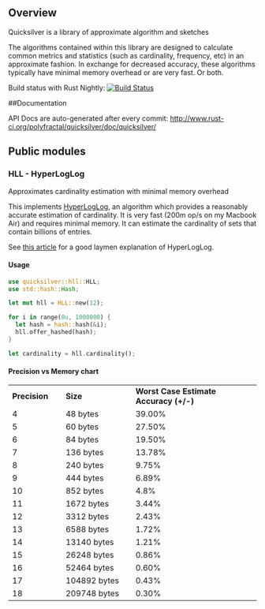 
## Overview

Quicksilver is a library of approximate algorithm and sketches

The algorithms contained within this library are designed to calculate common metrics and statistics
(such as cardinality, frequency, etc) in an approximate fashion.  In exchange for decreased accuracy,
these algorithms typically have minimal memory overhead or are very fast.  Or both.

Build status with Rust Nightly: [![Build Status](https://travis-ci.org/polyfractal/quicksilver.svg?branch=master)](https://travis-ci.org/polyfractal/quicksilver)

##Documentation

API Docs are auto-generated after every commit: http://www.rust-ci.org/polyfractal/quicksilver/doc/quicksilver/

## Public modules

### HLL - HyperLogLog

Approximates cardinality estimation with minimal memory overhead

This implements [HyperLogLog](http://algo.inria.fr/flajolet/Publications/FlFuGaMe07.pdf), an algorithm
which provides a reasonably accurate estimation of cardinality.  It is very fast (200m op/s on my Macbook Air)
and requires minimal memory.  It can estimate the cardinality of sets that contain billions of entries.

See [this article](http://research.neustar.biz/2012/10/25/sketch-of-the-day-hyperloglog-cornerstone-of-a-big-data-infrastructure/)
for a good laymen explanation of HyperLogLog.

#### Usage

```rust
use quicksilver::hll::HLL;
use std::hash::Hash;

let mut hll = HLL::new(12);

for i in range(0u, 1000000) {
  let hash = hash::hash(&i);
  hll.offer_hashed(hash);
}

let cardinality = hll.cardinality();
```

#### Precision vs Memory chart

<table><tr><td style="width:100px; font-weight: bold">Precision</td><td style="width:150px; font-weight: bold">Size</td><td style="width:300px; font-weight: bold">Worst Case Estimate Accuracy (+/-)</td>
<tr><td>4</td><td>48 bytes</td><td>39.00%</td></tr>
<tr><td>5</td><td>60 bytes</td><td>27.50%</td></tr>
<tr><td>6</td><td>84 bytes</td><td>19.50%</td></tr>
<tr><td>7</td><td>136 bytes</td><td>13.78%</td></tr>
<tr><td>8</td><td>240 bytes</td><td>9.75%</td></tr>
<tr><td>9</td><td>444 bytes</td><td>6.89%</td></tr>
<tr><td>10</td><td>852 bytes</td><td>4.8%</td></tr>
<tr><td>11</td><td>1672 bytes</td><td>3.44%</td></tr>
<tr><td>12</td><td>3312 bytes</td><td>2.43%</td></tr>
<tr><td>13</td><td>6588 bytes</td><td>1.72%</td></tr>
<tr><td>14</td><td>13140 bytes</td><td>1.21%</td></tr>
<tr><td>15</td><td>26248 bytes</td><td>0.86%</td></tr>
<tr><td>16</td><td>52464 bytes</td><td>0.60%</td></tr>
<tr><td>17</td><td>104892 bytes</td><td>0.43%</td></tr>
<tr><td>18</td><td>209748 bytes</td><td>0.30%</td></tr>
</table>